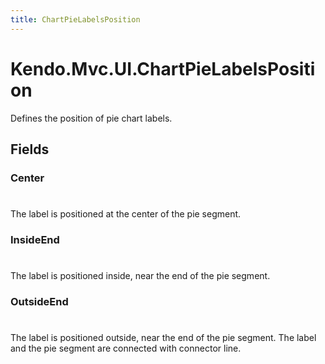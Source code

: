 ```yaml
---
title: ChartPieLabelsPosition
---
```


# Kendo.Mvc.UI.ChartPieLabelsPosition
Defines the position of pie chart labels.


## Fields


### Center
#
The label is positioned at the center of the pie segment.

### InsideEnd
#
The label is positioned inside, near the end of the pie segment.

### OutsideEnd
#
The label is positioned outside, near the end of the pie segment.
            The label and the pie segment are connected with connector line.




